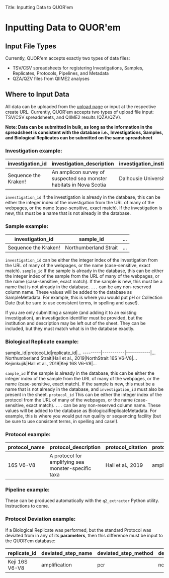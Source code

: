 Title: Inputting Data to QUOR'em
# Inputting Data to QUOR'em

## Input File Types

Currently, QUOR'em accepts exactly two types of data files: 

 - TSV/CSV spreadsheets for registering Investigations, Samples, Replicates, Protocols, Pipelines, and Metadata
 - QZA/QZV files from QIIME2 analyses

## Where to Input Data

All data can be uploaded from the [upload page](/upload/new) or input at the respective create URL. Currently, QUOR'em accepts two types of upload file input: TSV/CSV spreadsheets, and QIIME2 results (QZA/QZV).

**Note: Data can be submitted in bulk, as long as the information in the spreadsheet is consistent with the database**
**i.e., Investigations, Samples, and Biological Replicates can be submitted on the same spreadsheet**

### Investigation example:

investigation_id|investigation_description|investigation_institution
----------------|-------------------------|-----------------
Sequence the Kraken! | An amplicon survey of suspected sea monster habitats in Nova Scotia | Dalhousie University

`investigation_id` if the investigation is already in the database, this can be either the integer index of the investigation from the URL of many of the webpages, or the name (case-sensitive, exact match). If the investigation is new, this must be a name that is not already in the database.

### Sample example:

investigation_id|sample_id|...
----------------|---------|---
Sequence the Kraken!|Northumberland Strait|...

`investigation_id` can be either the integer index of the investigation from the URL of many of the webpages, or the name (case-sensitive, exact match).
`sample_id` If the sample is already in the database, this can be either the integer index of the sample from the URL of many of the webpages, or the name (case-sensitive, exact match). If the sample is new, this must be a name that is not already in the database.
`...` can be any non-reserved column name. These values will be added to the database as SampleMetadata. For example, this is where you would put pH or Collection Date (but be sure to use consistent terms, in spelling and case!).

If you are only submitting a sample (and adding it to an existing investigation), an investigation identifier must be provided, but the institution and description may be left out of the sheet. They can be included, but they must match what is in the database exactly.

### Biological Replicate example:

sample_id|protocol_id|replicate_id|...
---------|-----------|------------|...
Northumberland Strait|Hall et al., 2019|NorthStrait 16S V6-V8|...
Kejimkujik|Hall et al., 2019|Keji 16S V6-V8|...

`sample_id` If the sample is already in the database, this can be either the integer index of the sample from the URL of many of the webpages, or the name (case-sensitive, exact match). If the sample is new, this must be a name that is not already in the database, and `investigation_id` must also be present in the sheet.
`protocol_id` This can be either the integer index of the protocol from the URL of many of the webpages, or the name (case-sensitive, exact match).
`...` can be any non-reserved column name. These values will be added to the database as BiologicalReplicateMetadata. For example, this is where you would put run quality or sequencing facility (but be sure to use consistent terms, in spelling and case!).

### Protocol example:

protocol_name|protocol_description|protocol_citation|protocol_step_name|protocol_step_method|protocol_step_method_description|protocol_step_parameter_name|protocol_step_parameter_value|protocol_step_parameter_description
-------------|--------------------|-----------------|------------------|--------------------|----------------------------|-----------------------------|-----------------------------------|---------------
16S V6-V8|A protocol for amplifying sea monster-specific taxa|Hall et al., 2019|amplification|Amplification of small amounts of DNA before sequencing|pcr|ncycles|10|Number of thermal cycles in the PCR amplification

### Pipeline example:

These can be produced automatically with the `q2_extractor` Python utility. Instructions to come.

### Protocol Deviation example:

If a Biological Replicate was performed, but the standard Protocol was deviated from in any of its **parameters**, then this difference must be input to the QUOR'em database:

replicate_id|deviated_step_name|deviated_step_method|deviated_step_parameter_name|deviated_value
------------|------------------|----------------------------|--------------|---------
Keji 16S V6-V8|amplification|pcr|ncycles|5
